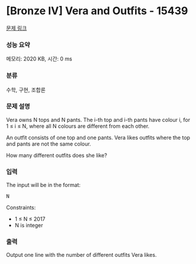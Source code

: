 # [Bronze IV] Vera and Outfits - 15439 

[문제 링크](https://www.acmicpc.net/problem/15439) 

### 성능 요약

메모리: 2020 KB, 시간: 0 ms

### 분류

수학, 구현, 조합론

### 문제 설명

<p>Vera owns N tops and N pants. The i-th top and i-th pants have colour i, for 1 ≤ i ≤ N, where all N colours are different from each other.</p>

<p>An outfit consists of one top and one pants. Vera likes outfits where the top and pants are not the same colour.</p>

<p>How many different outfits does she like?</p>

### 입력 

 <p>The input will be in the format:</p>

<pre>N</pre>

<p>Constraints:</p>

<ul>
	<li>1 ≤ N ≤ 2017</li>
	<li>N is integer</li>
</ul>

### 출력 

 <p>Output one line with the number of different outfits Vera likes.</p>

